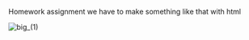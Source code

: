 
Homework assignment
we have to make something like that with html





![big_(1)](https://user-images.githubusercontent.com/100797221/224400910-44a9056c-dec6-4b53-896b-82f9a7123a42.jpg)

